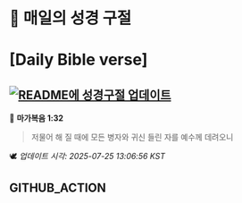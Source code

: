 # 🙏 매일의 성경 구절
# [Daily Bible verse]
## [![README에 성경구절 업데이트](https://github.com/DONGSUKA/first_test/actions/workflows/update-readme-bible.yml/badge.svg)](https://github.com/DONGSUKA/first_test/actions/workflows/update-readme-bible.yml)
<!-- START_BIBLE_VERSE -->
📖 **마가복음 1:32**
> 저물어 해 질 때에 모든 병자와 귀신 들린 자를 예수께 데려오니

🕊️ _업데이트 시각: 2025-07-25 13:06:56 KST_
  <!-- END_BIBLE_VERSE -->
## GITHUB_ACTION
